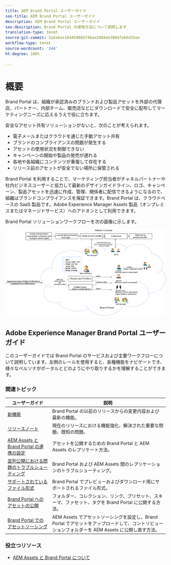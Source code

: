 ```yaml
---
title: AEM Brand Portal ユーザーガイド
seo-title: AEM Brand Portal ユーザーガイド
description: AEM Brand Portal ユーザーガイド
seo-description: Brand Portal の使用方法について説明します
translation-type: tm+mt
source-git-commit: 5a5abee164459085746aa2084eb3884fab6d35ee
workflow-type: tm+mt
source-wordcount: '344'
ht-degree: 100%

---
```



# 概要

Brand Portal は、組織が承認済みのブランドおよび製品アセットを外部の代理店、パートナー、内部チーム、販売店などにダウンロードで安全に配布してマーケティングニーズに応えるうえで役に立ちます。

安全なアセット共有ソリューションがないと、次のことが考えられます。

* 電子メールまたはクラウドを通じた手動アセット共有
* ブランドのコンプライアンスの問題が発生する
* アセットの使用状況を制御できない
* キャンペーンの開始や製品の発売が遅れる
* 各地や各組織にコンテンツが重複して存在する
* リリース前のアセットが安全でない場所に保管される

Brand Portal を利用することで、マーケティング担当者がチャネルパートナーや社内ビジネスユーザーと協力して最新のデザインガイドライン、ロゴ、キャンペーン、製品アセットを迅速に作成、管理、関係者に配信できるようになるので、組織はブランドコンプライアンスを保証できます。Brand Portal は、クラウドベースの SaaS 製品です。Adobe Experience Manager Assets 製品（オンプレミスまたはマネージドサービス）へのアドオンとして利用できます。

Brand Portal ソリューションワークフローを次の画像に示します。

![](assets/BPWorkflow1.png)

## Adobe Experience Manager Brand Portal ユーザーガイド

このユーザーガイドでは Brand Portal のサービスおよび主要ワークフローについて説明しています。左側のレールを使用すると、各種機能をナビゲートでき、様々なペルソナがポータルとどのようにやり取りするかを理解することができます。

### 関連トピック

| ユーザーガイド | 説明 |
|--- |---|
| [新機能](whats-new.md) | Brand Portal の以前のリリースからの変更内容および最新の機能。 |
| [リリースノート](brand-portal-release-notes.md) | 現在のリリースにおける機能強化、解決された重要な問題、既知の問題。 |
| [AEM Assets と Brand Portal の連携の設定](../using/configure-aem-assets-with-brand-portal.md) | アセットを公開するための Brand Portal と AEM Assets のレプリケート方法。 |
| [並列公開における問題のトラブルシューティング](troubleshoot-parallel-publishing.md) | Brand Portal および AEM Assets 間のレプリケーションのトラブルシューティング。 |
| [サポートされているファイル形式](brand-portal-supported-formats.md) | Brand Portal でプレビューおよびダウンロード用にサポートされるファイル形式。 |
| [Brand Portal へのアセットの公開](brand-portal-sharing-folders.md) | フォルダー、コレクション、リンク、プリセット、スキーマ、ファセット、タグを Brand Portal に公開する方法。 |
| [Brand Portal でのアセットソーシング](brand-portal-asset-sourcing.md) | AEM Assets でアセットソーシングを設定し、Brand Portal でアセットをアップロードして、コントリビューションフォルダーを AEM Assets に公開し直す方法。 |

### 役立つリソース

* [AEM Assets と Brand Portal について](https://docs.adobe.com/content/help/ja-JP/experience-manager-brand-portal/using/home.html)

